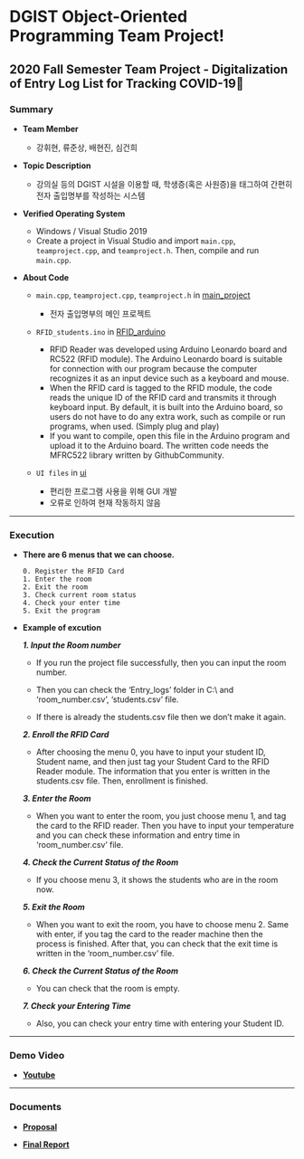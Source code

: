 # DGIST Object-Oriented Programming Team Project!
## 2020 Fall Semester Team Project - Digitalization of Entry Log List for Tracking COVID-19🦠

### Summary
- **Team Member**
  * 강휘현, 류준상, 배현진, 심건희
  
- **Topic Description**
  * 강의실 등의 DGIST 시설을 이용할 때, 학생증(혹은 사원증)을 태그하여 간편히 전자 출입명부를 작성하는 시스템

- **Verified Operating System**
  * Windows / Visual Studio 2019
  * Create a project in Visual Studio and import `main.cpp`, `teamproject.cpp`, and `teamproject.h`. Then, compile and run `main.cpp`.
  
- **About Code**
  * `main.cpp`, `teamproject.cpp`, `teamproject.h` in [main_project](https://github.com/bae3559/OOP_TeamProject_2020/blob/main/main_project)
     - 전자 출입명부의 메인 프로젝트

  * `RFID_students.ino` in [RFID_arduino](https://github.com/bae3559/OOP_TeamProject_2020/blob/main/RFID_arduino)
     - RFID Reader was developed using Arduino Leonardo board and RC522 (RFID module). The Arduino Leonardo board is suitable for connection with our program because the computer recognizes it as an input device such as a keyboard and mouse.
     - When the RFID card is tagged to the RFID module, the code reads the unique ID of the RFID card and transmits it through keyboard input. By default, it is built into the Arduino board, so users do not have to do any extra work, such as compile or run programs, when used. (Simply plug and play)
     - If you want to compile, open this file in the Arduino program and upload it to the Arduino board. The written code needs the MFRC522 library written by GithubCommunity.

  * `UI files` in [ui](https://github.com/bae3559/OOP_TeamProject_2020/blob/main/ui)
     - 편리한 프로그램 사용을 위해 GUI 개발
     - 오류로 인하여 현재 작동하지 않음
___
### Execution
- **There are 6 menus that we can choose.**  

  ```
  0. Register the RFID Card
  1. Enter the room
  2. Exit the room
  3. Check current room status
  4. Check your enter time
  5. Exit the program
  ```

- **Example of excution**

  ***1. Input the Room number***
  
  - If you run the project file successfully, then you can input the room number.
    
  - Then you can check the ‘Entry_logs’ folder in C:\ and ‘room_number.csv’, ‘students.csv’ file.
    
  - If there is already the students.csv file then we don’t make it again. 
    
  ***2. Enroll the RFID Card***
  
  - After choosing the menu 0, you have to input your student ID, Student name, and then just tag your Student Card to the RFID Reader module. The information that you enter is written in the students.csv file. Then, enrollment is finished.
  
  ***3. Enter the Room***
  - When you want to enter the room, you just choose menu 1, and tag the card to the RFID reader. Then you have to input your temperature and you can check these information and entry time in ‘room_number.csv’ file.
  
  ***4.	Check the Current Status of the Room***
  
  - If you choose menu 3, it shows the students who are in the room now.

  ***5.	Exit the Room***

  - When you want to exit the room, you have to choose menu 2. Same with enter, if you tag the card to the reader machine then the process is finished. After that, you can check that the exit time is written in the ‘room_number.csv’ file.

  ***6.	Check the Current Status of the Room***

  - You can check that the room is empty.

  ***7.	Check your Entering Time***

  - Also, you can check your entry time with entering your Student ID. 
___
### Demo Video
- [**Youtube**](https://youtu.be/uB9BNtRebn8)
___
### Documents
- [**Proposal**](https://github.com/bae3559/OOP_TeamProject_2020/blob/main/Documents/proposal.pdf)

- [**Final Report**](https://github.com/bae3559/OOP_TeamProject_2020/blob/main/Documents/final_report.pdf)

